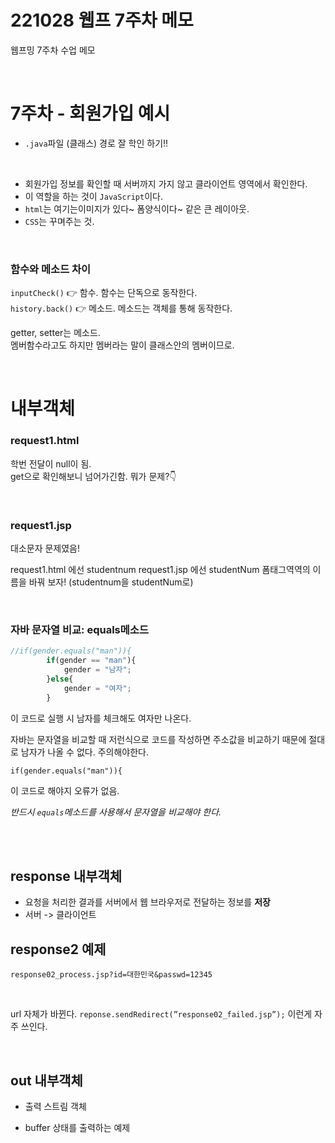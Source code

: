 # 221028 웹프 7주차 메모
웹프밍 7주차 수업 메모  

<br>

# 7주차 - 회원가입 예시

* `.java`파일 (클래스) 경로 잘 학인 하기!!

<br>

* 회원가입 정보를 확인할 때 서버까지 가지 않고 클라이언트 영역에서 확인한다.  
* 이 역할을 하는 것이 `JavaScript`이다. 
* `html`는 여기는이미지가 있다~ 폼양식이다~ 같은 큰 레이아웃.
* `CSS`는 꾸며주는 것.  


<br>

### 함수와 메소드 차이
`inputCheck()` 👉 함수. 함수는 단독으로 동작한다.  
`history.back()` 👉 메소드. 메소드는 객체를 통해 동작한다.

getter, setter는 메소드.  
멤버함수라고도 하지만 멤버라는 말이 클래스안의 멤버이므로.

<br>

# 내부객체
### request1.html
학번 전달이 null이 됨.  
get으로 확인해보니 넘어가긴함. 뭐가 문제?👇

<br>

### request1.jsp
대소문자 문제였음! 

request1.html 에선 studentnum
request1.jsp 에선 studentNum
폼태그역역의 이름을 바꿔 보자! (studentnum을 studentNum로)

<br>

### 자바 문자열 비교: equals메소드
```jsx
//if(gender.equals("man")){
		if(gender == "man"){
			gender = "남자";
		}else{
			gender = "여자";
		}
```

이 코드로 실행 시 남자를 체크해도 여자만 나온다.

자바는 문자열을 비교할 때 저런식으로 코드를 작성하면 주소값을 비교하기 때문에 절대로 남자가 나올 수 없다. 주의해야한다.

`if(gender.equals("man")){`

이 코드로 해야지 오류가 없음.

*반드시 `equals`메소드를 사용해서 문자열을 비교해야 한다.*

<br>


<br>

## response 내부객체
* 요청을 처리한 결과를 서버에서 웹 브라우저로 전달하는 정보를 **저장**
* 서버 -> 클라이언트

## response2 예제
`response02_process.jsp?id=대한민국&passwd=12345`

<br>

url 자체가 바뀐다.
`reponse.sendRedirect(”response02_failed.jsp”);`
이런게 자주 쓰인다.

<br>

## out 내부객체
* 출력 스트림 객체

* buffer 상태를 출력하는 예제